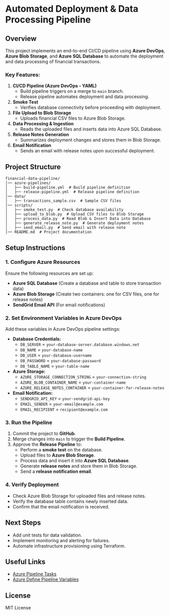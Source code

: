 # Automated Deployment & Data Processing Pipeline

## Overview

This project implements an end-to-end CI/CD pipeline using **Azure DevOps**, **Azure Blob Storage**, and **Azure SQL Database** to automate the deployment and data processing of financial transactions.

### Key Features:

1. **CI/CD Pipeline (Azure DevOps - YAML)**
   - Build pipeline triggers on a merge to `main` branch.
   - Release pipeline automates deployment and data processing.
2. **Smoke Test**
   - Verifies database connectivity before proceeding with deployment.
3. **File Upload to Blob Storage**
   - Uploads financial CSV files to Azure Blob Storage.
4. **Data Processing & Ingestion**
   - Reads the uploaded files and inserts data into Azure SQL Database.
5. **Release Notes Generation**
   - Summarizes deployment changes and stores them in Blob Storage.
6. **Email Notification**
   - Sends an email with release notes upon successful deployment.

## Project Structure

```
financial-data-pipeline/
│── azure-pipelines/
│   ├── build-pipeline.yml  # Build pipeline definition
│   ├── release-pipeline.yml  # Release pipeline definition
│── data/
│   ├── transactions_sample.csv  # Sample CSV files
│── scripts/
│   ├── smoke_test.py  # Check database availability
│   ├── upload_to_blob.py  # Upload CSV files to Blob Storage
│   ├── process_data.py  # Read Blob & Insert Data into Database
│   ├── generate_release_note.py  # Generate deployment notes
│   ├── send_email.py  # Send email with release note
│── README.md  # Project documentation
```

## Setup Instructions

### 1. **Configure Azure Resources**

Ensure the following resources are set up:

- **Azure SQL Database** (Create a database and table to store transaction data)
- **Azure Blob Storage** (Create two containers: one for CSV files, one for release notes)
- **SendGrid Email API** (For email notifications)

### 2. **Set Environment Variables in Azure DevOps**

Add these variables in Azure DevOps pipeline settings:

- **Database Credentials:**
  - `DB_SERVER` = `your-database-server.database.windows.net`
  - `DB_NAME` = `your-database-name`
  - `DB_USER` = `your-database-username`
  - `DB_PASSWORD` = `your-database-password`
  - `DB_TABLE_NAME` = `your-table-name`
- **Azure Storage:**
  - `AZURE_STORAGE_CONNECTION_STRING` = `your-connection-string`
  - `AZURE_BLOB_CONTAINER_NAME` = `your-container-name`
  - `AZURE_RELEASE_NOTES_CONTAINER` = `your-container-for-release-notes`
- **Email Notification:**
  - `SENDGRID_API_KEY` = `your-sendgrid-api-key`
  - `EMAIL_SENDER` = `your-email@example.com`
  - `EMAIL_RECIPIENT` = `recipient@example.com`

### 3. **Run the Pipeline**

1. Commit the project to **GitHub**.
2. Merge changes into `main` to trigger the **Build Pipeline**.
3. Approve the **Release Pipeline** to:
   - Perform a **smoke test** on the database.
   - Upload files to **Azure Blob Storage**.
   - Process data and insert it into **Azure SQL Database**.
   - Generate **release notes** and store them in Blob Storage.
   - Send a **release notification email**.

### 4. **Verify Deployment**

- Check Azure Blob Storage for uploaded files and release notes.
- Verify the database table contains newly inserted data.
- Confirm that the email notification is received.

## Next Steps

- Add unit tests for data validation.
- Implement monitoring and alerting for failures.
- Automate infrastructure provisioning using Terraform.

## Useful Links
- [Azure Pipeline Tasks ](https://learn.microsoft.com/en-us/azure/devops/pipelines/tasks/reference/publish-pipeline-artifact-v1?view=azure-pipelines)
- [Azure Define Pipeline Variables](https://learn.microsoft.com/en-us/azure/devops/pipelines/process/variables?view=azure-devops&tabs=yaml%2Cbatch)

## License

MIT License

